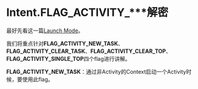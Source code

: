 # Intent.FLAG_ACTIVITY_***解密

最好先看这一篇[Launch Mode]({{$site.base_url}}/android/LaunchMode.html)。

我们将重点针对**FLAG_ACTIVITY_NEW_TASK**、**FLAG_ACTIVITY_CLEAR_TASK**、**FLAG_ACTIVITY_CLEAR_TOP**、**FLAG_ACTIVITY_SINGLE_TOP**四个flag进行讲解。



**FLAG_ACTIVITY_NEW_TASK**：通过非Activity的Context启动一个Activity时候，要使用此flag。